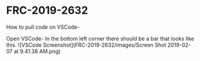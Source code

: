 # FRC-2019-2632

How to pull code on VSCode-

Open VSCode-
In the bottom left corner there should be a bar that looks like this. 
![VSCode Screenshot](FRC-2019-2632/images/Screen Shot 2019-02-07 at 9.41.38 AM.png)
      
